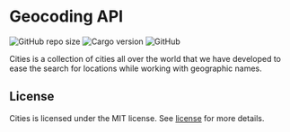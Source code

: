 # Geocoding API

![GitHub repo size](https://img.shields.io/github/repo-size/Stars-App/cities)
![Cargo version](https://img.shields.io/badge/version-0.1.0-blue)
![GitHub](https://img.shields.io/github/license/Stars-App/cities)

Cities is a collection of cities all over the world that we have developed to ease the search for locations while working with geographic names.

## License

Cities is licensed under the MIT license. See [license](https://github.com/Stars-App/cities/blob/master/LICENSE.md) for more details.